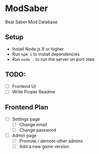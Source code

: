 # ModSaber
Beat Saber Mod Database

## Setup
* Install Node.js 8 or higher
* Run `npm i` to install dependencies
* Run `node .` to run the server on port `3000`

## TODO:
- [ ] Frontend UI
- [ ] Write Proper Readme
## Frontend Plan
- [ ] Settings page
  - [ ] Change email
  - [ ] Change password
- [ ] Admin page
  - [ ] Promote / demote other admins
  - [ ] Add a new game version
